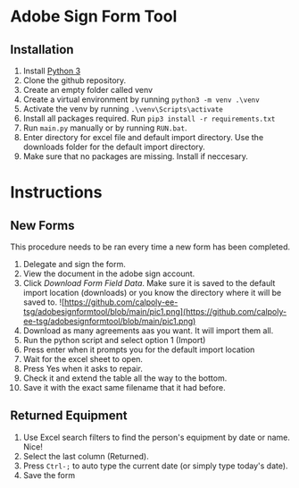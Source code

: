 # Adobe Sign Form Tool
## Installation
1. Install [Python 3](https://www.python.org/downloads/)
2. Clone the github repository.
3. Create an empty folder called venv
4. Create a virtual environment by running `python3 -m venv .\venv`
5. Activate the venv by running `.\venv\Scripts\activate`
5. Install all packages required. Run `pip3 install -r requirements.txt`
6. Run `main.py` manually or by running `RUN.bat`.
7. Enter directory for excel file and default import directory. Use the downloads folder for the default import directory.
7. Make sure that no packages are missing. Install if neccesary.

# Instructions
## New Forms
This procedure needs to be ran every time a new form has been completed.
1. Delegate and sign the form.
2. View the document in the adobe sign account.
3. Click *Download Form Field Data*. Make sure it is saved to the default import location (downloads) or you know the directory where it will be saved to.
![https://github.com/calpoly-ee-tsg/adobesignformtool/blob/main/pic1.png](https://github.com/calpoly-ee-tsg/adobesignformtool/blob/main/pic1.png)
4. Download as many agreements aas you want. It will import them all.
4. Run the python script and select option 1 (Import)
5. Press enter when it prompts you for the default import location
6. Wait for the excel sheet to open. 
7. Press Yes when it asks to repair.
8. Check it and extend the table all the way to the bottom.
9. Save it with the exact same filename that it had before.
## Returned Equipment
1. Use Excel search filters to find the person's equipment by date or name. Nice!
2. Select the last column (Returned).
3. Press `Ctrl-;` to auto type the current date (or simply type today's date).
4. Save the form
